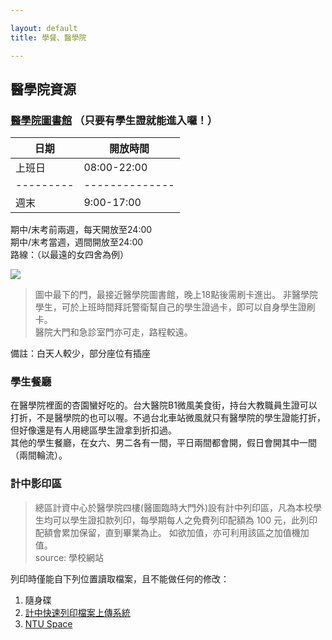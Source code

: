 ```yaml
---

layout: default  
title: 學餐、醫學院

---
```


## 醫學院資源

### [醫學院圖書館](http://ntuml.mc.ntu.edu.tw/Libopen.action)   （只要有學生證就能進入囉！）  

|  日期    |  開放時間     |  
|---------|--------------|   
|  上班日  | 08:00-22:00  |    
|---------|--------------|  
|  週末    | 9:00-17:00   | 

期中/末考前兩週，每天開放至24:00  
期中/末考當週，週間開放至24:00  
路線：（以最遠的女四舍為例）  

![](https://imgur.com/4j4y4AO.png)  

> 圖中最下的門，最接近醫學院圖書館，晚上18點後需刷卡進出。
> 非醫學院學生，可於上班時間拜託警衛幫自己的學生證過卡，即可以自身學生證刷卡。  
> 醫院大門和急診室門亦可走，路程較遠。

備註：白天人較少，部分座位有插座

### 學生餐廳
在醫學院裡面的杏園蠻好吃的。台大醫院B1微風美食街，持台大教職員生證可以打折，不是醫學院的也可以喔。不過台北車站微風就只有醫學院的學生證能打折，但好像還是有人用總區學生證拿到折扣過。   
其他的學生餐廳，在女六、男二各有一間，平日兩間都會開，假日會開其中一間（兩間輪流）。

### 計中影印區
> 總區計資中心於醫學院四樓(醫圖臨時大門外)設有計中列印區，凡為本校學生均可以學生證扣款列印，每學期每人之免費列印配額為 100 元，此列印配額會累加保留，直到畢業為止。 如欲加值，亦可利用該區之加值機加值。  
> source: 學校網站  

列印時僅能自下列位置讀取檔案，且不能做任何的修改：  
   1. 隨身碟  
   2. [計中快速列印檔案上傳系統](https://oper.cc.ntu.edu.tw/fastprint/index.php)  
   3. [NTU Space](https://www.space.ntu.edu.tw/navigate/)